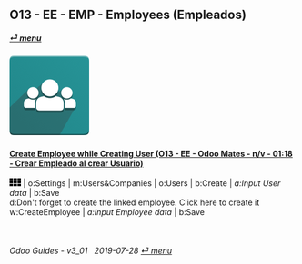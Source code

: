 ## O13 - EE - EMP - Employees (Empleados)
#### [_&#x23CE; menu_](/o13/ee/o13-ee-guides_menu.md)  
### ![emp](/doc/img/hr_employees.png)

#### [Create Employee while Creating User (O13 - EE - Odoo Mates - n/v - 01:18 - Crear Empleado al crear Usuario)](https://youtube.com/embed/fhaB5pnTp9Q?autoplay=1&start=0&end=0&rel=0)
![apps](/doc/img/apps.png) | o:Settings | m:Users&Companies | o:Users | b:Create | _a:Input User data_ | b:Save  
d:Don't forget to create the linked employee. Click here to create it  
w:CreateEmployee | _a:Input Employee data_ | b:Save  

<br>

###### Odoo Guides - v3_01 &nbsp; 2019-07-28  [_&#x23CE; menu_](/o13/ee/o13-ee-guides_menu.md)  
